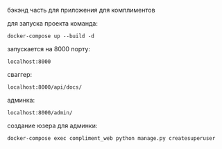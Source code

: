 бэкэнд часть для приложения для комплиментов

для запуска проекта команда:
```
docker-compose up --build -d
```

запускается на 8000 порту:
```
localhost:8000
```

сваггер:
```
localhost:8000/api/docs/
```

админка:
```
localhost:8000/admin/
```

создание юзера для админки:
```
docker-compose exec compliment_web python manage.py createsuperuser
```





